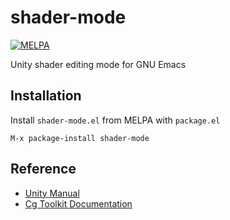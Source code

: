 # shader-mode

[![MELPA](https://melpa.org/packages/shader-mode-badge.svg)](https://melpa.org/#/shader-mode)

Unity shader editing mode for GNU Emacs

## Installation

Install `shader-mode.el` from MELPA with `package.el`

    M-x package-install shader-mode

## Reference

* [Unity Manual](http://docs.unity3d.com/Manual/)
* [Cg Toolkit Documentation](https://developer.nvidia.com/cg-toolkit)

